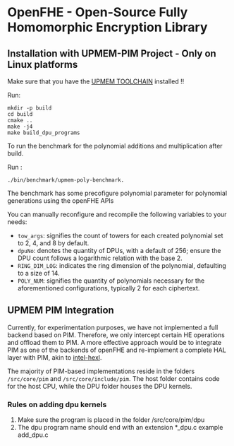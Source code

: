 OpenFHE - Open-Source Fully Homomorphic Encryption Library
=====================================

## Installation with UPMEM-PIM Project - Only on Linux platforms

Make sure that you have the [UPMEM TOOLCHAIN](https://sdk.upmem.com/stable/01_Install.html) installed !!

Run:  
```
mkdir -p build  
cd build  
cmake ..  
make -j4   
make build_dpu_programs  
```

To run the benchmark for the polynomial additions and multiplication after build.

Run : 
```
./bin/benchmark/upmem-poly-benchmark.
```
The benchmark has some precofigure polynomial parameter for polynomial generations using the openFHE APIs

You can manually reconfigure and recompile the following variables to your needs:

* `tow_args`: signifies the count of towers for each created polynomial set to 2, 4, and 8 by default.  
* `dpuNo`: denotes the quantity of DPUs, with a default of 256; ensure the DPU count follows a logarithmic relation with the base 2.  
* `RING_DIM_LOG`: indicates the ring dimension of the polynomial, defaulting to a size of 14.  
* `POLY_NUM`: signifies the quantity of polynomials necessary for the aforementioned configurations, typically 2 for each ciphertext.

## UPMEM PIM Integration

Currently, for experimentation purposes, we have not implemented a full backend based on PIM. Therefore, we only intercept certain HE operations and offload them to PIM. A more effective approach would be to integrate PIM as one of the backends of openFHE and re-implement a complete HAL layer with PIM, akin to [intel-hexl](https://github.com/intel/hexl).

The majority of PIM-based implementations reside in the folders `/src/core/pim` and `/src/core/include/pim`. The host folder contains code for the host CPU, while the DPU folder houses the DPU kernels.

### Rules on adding dpu kernels

1. Make sure the program is placed in the folder /src/core/pim/dpu
2. The dpu program name should end with an extension *_dpu.c example add_dpu.c
